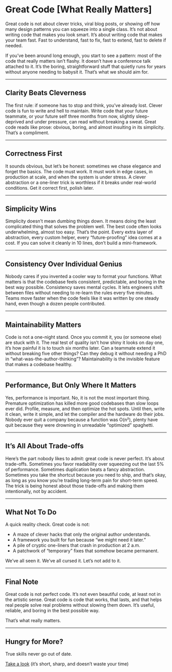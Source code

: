 # Great Code [What Really Matters]

Great code is not about clever tricks, viral blog posts, or showing off how many design patterns you can squeeze into a single class. It’s not about writing code that makes you look smart. It’s about writing code that makes your team fast. Fast to understand, fast to fix, fast to extend, fast to delete if needed.  

If you’ve been around long enough, you start to see a pattern: most of the code that really matters isn’t flashy. It doesn’t have a conference talk attached to it. It’s the boring, straightforward stuff that quietly runs for years without anyone needing to babysit it. That’s what we should aim for.  

---

## Clarity Beats Cleverness  

The first rule: if someone has to stop and think, you’ve already lost. Clever code is fun to write and hell to maintain. Write code that your future teammate, or your future self three months from now, slightly sleep-deprived and under pressure, can read without breaking a sweat. Great code reads like prose: obvious, boring, and almost insulting in its simplicity. That’s a compliment.  

---

## Correctness First  

It sounds obvious, but let’s be honest: sometimes we chase elegance and forget the basics. The code must work. It must work in edge cases, in production at scale, and when the system is under stress. A clever abstraction or a one-liner trick is worthless if it breaks under real-world conditions. Get it correct first, polish later.  

---

## Simplicity Wins  

Simplicity doesn’t mean dumbing things down. It means doing the least complicated thing that solves the problem well. The best code often looks underwhelming, almost too easy. That’s the point. Every extra layer of abstraction, every custom helper, every “future-proofing” idea comes at a cost. If you can solve it cleanly in 10 lines, don’t build a mini-framework.  

---

## Consistency Over Individual Genius  

Nobody cares if you invented a cooler way to format your functions. What matters is that the codebase feels consistent, predictable, and boring in the best way possible. Consistency saves mental cycles. It lets engineers shift between files without needing to re-learn the rules every five minutes. Teams move faster when the code feels like it was written by one steady hand, even though a dozen people contributed.  

---

## Maintainability Matters  

Code is not a one-night stand. Once you commit it, you (or someone else) are stuck with it. The real test of quality isn’t how shiny it looks on day one, it’s how painful it is to touch six months later. Can a teammate extend it without breaking five other things? Can they debug it without needing a PhD in “what-was-the-author-thinking”? Maintainability is the invisible feature that makes a codebase healthy.  

---

## Performance, But Only Where It Matters  

Yes, performance is important. No, it is not the most important thing. Premature optimization has killed more good codebases than slow loops ever did. Profile, measure, and then optimize the hot spots. Until then, write it clean, write it simple, and let the compiler and the hardware do their jobs. Nobody ever quit a company because a function was O(n²), plenty have quit because they were drowning in unreadable “optimized” spaghetti.  

---

## It’s All About Trade-offs  

Here’s the part nobody likes to admit: great code is never perfect. It’s about trade-offs. Sometimes you favor readability over squeezing out the last 5% of performance. Sometimes duplication beats a fancy abstraction. Sometimes you take the shortcut because you need to ship, and that’s okay, as long as you know you’re trading long-term pain for short-term speed. The trick is being honest about those trade-offs and making them intentionally, not by accident.  

---

## What Not To Do  

A quick reality check. Great code is not:  
- A maze of clever hacks that only the original author understands.  
- A framework you built for fun because “we might need it later.”  
- A pile of cryptic one-liners that crash in production at 2 a.m.  
- A patchwork of “temporary” fixes that somehow became permanent.  

We’ve all seen it. We’ve all cursed it. Let’s not add to it.  

---

## Final Note  

Great code is not perfect code. It’s not even beautiful code, at least not in the artistic sense. Great code is code that works, that lasts, and that helps real people solve real problems without slowing them down. It’s useful, reliable, and boring in the best possible way.  

That’s what really matters.  

---

## Hungry for More?

True skills never go out of date.

[Take a look](https://www.bytestoskills.co/) (it’s short, sharp, and doesn’t waste your time)
